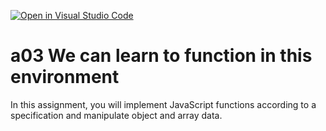 [![Open in Visual Studio Code](https://classroom.github.com/assets/open-in-vscode-f059dc9a6f8d3a56e377f745f24479a46679e63a5d9fe6f495e02850cd0d8118.svg)](https://classroom.github.com/online_ide?assignment_repo_id=6285861&assignment_repo_type=AssignmentRepo)
# a03 We can learn to function in this environment
In this assignment, you will implement JavaScript functions according to a specification and manipulate object and array data.
